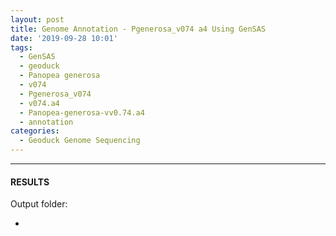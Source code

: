 ```yaml
---
layout: post
title: Genome Annotation - Pgenerosa_v074 a4 Using GenSAS
date: '2019-09-28 10:01'
tags:
  - GenSAS
  - geoduck
  - Panopea generosa
  - v074
  - Pgenerosa_v074
  - v074.a4
  - Panopea-generosa-vv0.74.a4
  - annotation
categories:
  - Geoduck Genome Sequencing
---
```




---

#### RESULTS

Output folder:

- []()
